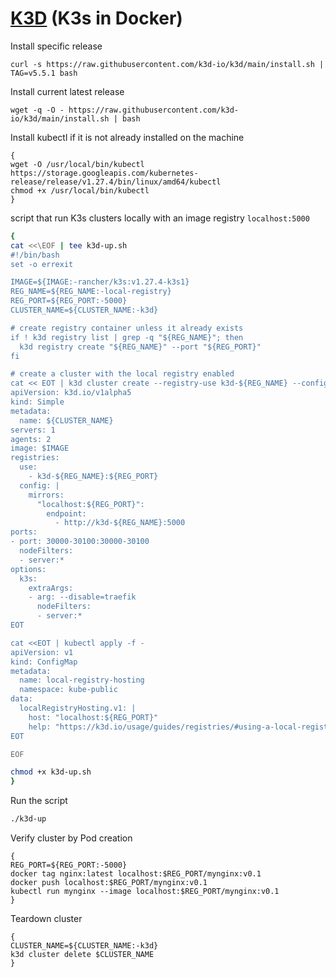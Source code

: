 # [K3D](https://k3d.io/) (K3s in Docker)

Install specific release

```shell
curl -s https://raw.githubusercontent.com/k3d-io/k3d/main/install.sh | TAG=v5.5.1 bash
```

Install current latest release

```shell
wget -q -O - https://raw.githubusercontent.com/k3d-io/k3d/main/install.sh | bash
```

Install kubectl if it is not already installed on the machine

```shell
{
wget -O /usr/local/bin/kubectl https://storage.googleapis.com/kubernetes-release/release/v1.27.4/bin/linux/amd64/kubectl
chmod +x /usr/local/bin/kubectl
}
```

script that run K3s clusters locally with an image registry `localhost:5000`

```bash
{
cat <<\EOF | tee k3d-up.sh
#!/bin/bash
set -o errexit

IMAGE=${IMAGE:-rancher/k3s:v1.27.4-k3s1}
REG_NAME=${REG_NAME:-local-registry}
REG_PORT=${REG_PORT:-5000}
CLUSTER_NAME=${CLUSTER_NAME:-k3d}

# create registry container unless it already exists
if ! k3d registry list | grep -q "${REG_NAME}"; then
  k3d registry create "${REG_NAME}" --port "${REG_PORT}"
fi

# create a cluster with the local registry enabled
cat << EOT | k3d cluster create --registry-use k3d-${REG_NAME} --config -
apiVersion: k3d.io/v1alpha5
kind: Simple
metadata:
  name: ${CLUSTER_NAME}
servers: 1
agents: 2
image: $IMAGE
registries:
  use:
    - k3d-${REG_NAME}:${REG_PORT}
  config: |
    mirrors:
      "localhost:${REG_PORT}":
        endpoint:
          - http://k3d-${REG_NAME}:5000
ports:
- port: 30000-30100:30000-30100
  nodeFilters:
  - server:*
options:
  k3s:
    extraArgs:
    - arg: --disable=traefik
      nodeFilters:
      - server:*
EOT

cat <<EOT | kubectl apply -f -
apiVersion: v1
kind: ConfigMap
metadata:
  name: local-registry-hosting
  namespace: kube-public
data:
  localRegistryHosting.v1: |
    host: "localhost:${REG_PORT}"
    help: "https://k3d.io/usage/guides/registries/#using-a-local-registry"
EOT

EOF

chmod +x k3d-up.sh
}
```

Run the script

```bash
./k3d-up
```

Verify cluster by Pod creation

```shell
{
REG_PORT=${REG_PORT:-5000}
docker tag nginx:latest localhost:$REG_PORT/mynginx:v0.1
docker push localhost:$REG_PORT/mynginx:v0.1
kubectl run mynginx --image localhost:$REG_PORT/mynginx:v0.1
}
```

Teardown cluster

```
{
CLUSTER_NAME=${CLUSTER_NAME:-k3d}
k3d cluster delete $CLUSTER_NAME
}
```